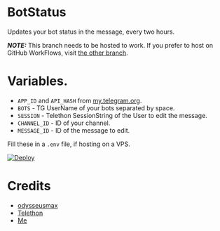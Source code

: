 # BotStatus
Updates your bot status in the message, every two hours.

**_NOTE:_** This branch needs to be hosted to work. If you prefer to host on GitHub WorkFlows, visit [the other branch](https://github.com/xditya/BotStatus/tree/gh-wf).

# Variables.

- `APP_ID` and `API_HASH` from [my.telegram.org](https://my.telegram.org).
- `BOTS` - TG UserName of your bots separated by space.
- `SESSION` - Telethon SessionString of the User to edit the message.
- `CHANNEL_ID` - ID of your channel.
- `MESSAGE_ID` - ID of the message to edit.

Fill these in a `.env` file, if hosting on a VPS.

[![Deploy](https://www.herokucdn.com/deploy/button.svg)](https://heroku.com/deploy?template=https://github.com/Anonymouscoderboy/botstats)

# Credits

- [odysseusmax](https://github.com/odysseusmax/bug-free-broccoli)
- [Telethon](https://github.com/LonamiWebs/Telethon)
- [Me](https://xditya.me)
